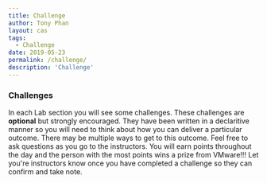 ```yaml
---
title: Challenge
author: Tony Phan
layout: cas
tags:
  - Challenge
date: 2019-05-23
permalink: /challenge/
description: 'Challenge'
---
```

### Challenges
In each Lab section you will see some challenges. These challenges are <b>optional</b> but strongly encouraged.
They have been written in a declaritive manner so you will need to think about how you can deliver a particular outcome. There may be multiple ways to get to this outcome. Feel free to ask questions as you go to the instructors. You will earn points throughout the day and the person with the most points wins a prize from VMware!!! Let you're instructors know once you have completed a challenge so they can confirm and take note.
